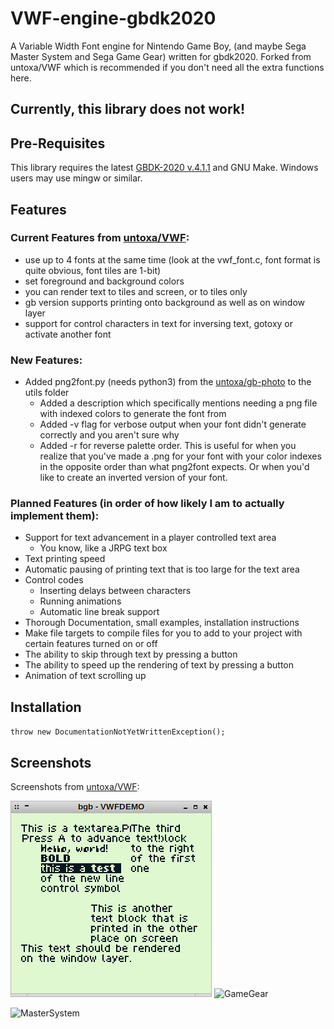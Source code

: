 # VWF-engine-gbdk2020
A Variable Width Font engine for Nintendo Game Boy, (and maybe Sega Master System and Sega Game Gear) written for gbdk2020. Forked from untoxa/VWF which is recommended if you don't need all the extra functions here.
## Currently, this library does not work!

## Pre-Requisites

This library requires the latest [GBDK-2020 v.4.1.1](https://github.com/gbdk-2020/gbdk-2020/releases/latest/) and GNU Make. Windows users may use mingw or similar.

## Features

### Current Features from [untoxa/VWF](http://github.com/untoxa/VWF):
 - use up to 4 fonts at the same time (look at the vwf_font.c, font format is quite obvious, font tiles are 1-bit)
 - set foreground and background colors
 - you can render text to tiles and screen, or to tiles only
 - gb version supports printing onto background as well as on window layer
 - support for control characters in text for inversing text, gotoxy or activate another font

### New Features:
 - Added png2font.py (needs python3) from the [untoxa/gb-photo](http://github.com/untoxa/VWF-engine-gbdk2020) to the utils folder
   - Added a description which specifically mentions needing a png file with indexed colors to generate the font from
   - Added -v flag for verbose output when your font didn't generate correctly and you aren't sure why
   - Added -r for reverse palette order. This is useful for when you realize that you've made a .png for your font with your color indexes in the opposite order than what png2font expects. Or when you'd like to create an inverted version of your font.

### Planned Features (in order of how likely I am to actually implement them):
- Support for text advancement in a player controlled text area
  - You know, like a JRPG text box
- Text printing speed
- Automatic pausing of printing text that is too large for the text area
- Control codes 
     - Inserting delays between characters
     - Running animations
     - Automatic line break support
- Thorough Documentation, small examples, installation instructions
- Make file targets to compile files for you to add to your project with certain features turned on or off
 - The ability to skip through text by pressing a button
 - The ability to speed up the rendering of text by pressing a button
 - Animation of text scrolling up

## Installation
 `throw new DocumentationNotYetWrittenException();`

## Screenshots

Screenshots from [untoxa/VWF](http://github.com/untoxa/VWF):

![GameBoy](/gb.png) ![GameGear](/gg.png)

![MasterSystem](/sms.png)
